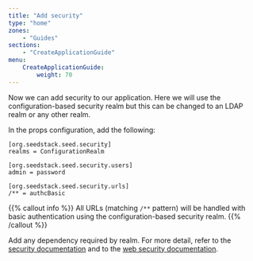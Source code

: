 ```yaml
---
title: "Add security"
type: "home"
zones:
    - "Guides"
sections:
    - "CreateApplicationGuide"
menu:
    CreateApplicationGuide:
        weight: 70
---
```


Now we can add security to our application. Here we will use the configuration-based security realm but this can be
changed to an LDAP realm or any other realm.

In the props configuration, add the following:

    [org.seedstack.seed.security]
    realms = ConfigurationRealm
    
    [org.seedstack.seed.security.users]
    admin = password
    
    [org.seedstack.seed.security.urls]
    /** = authcBasic

{{% callout info %}}
All URLs (matching `/**` pattern) will be handled with basic authentication using the configuration-based security realm. 
{{% /callout %}}

Add any dependency required by realm. For more detail, refer to the [security documentation](/docs/seed/reference/security) 
and to the [web security documentation](/docs/seed/reference/web/security).

